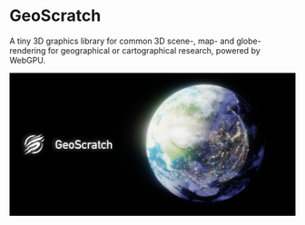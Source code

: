 # GeoScratch
A tiny 3D graphics library for common 3D scene-, map- and globe-  rendering for geographical or cartographical research, powered by WebGPU.

![Image text](https://github.com/YcSoku/GeoScratch/blob/main/DayDayDream.png)
